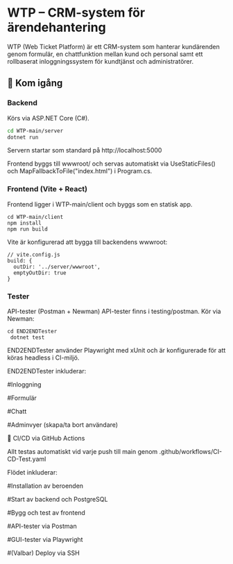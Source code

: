 # WTP – CRM-system för ärendehantering

WTP (Web Ticket Platform) är ett CRM-system som hanterar kundärenden genom formulär, 
en chattfunktion mellan kund och personal samt ett rollbaserat inloggningssystem 
för kundtjänst och administratörer.

## 🚀 Kom igång

### Backend

Körs via ASP.NET Core (C#).

```bash
cd WTP-main/server
dotnet run
```
Servern startar som standard på http://localhost:5000

Frontend byggs till wwwroot/ och servas automatiskt via 
UseStaticFiles() och MapFallbackToFile("index.html") i Program.cs.


### Frontend (Vite + React)

Frontend ligger i WTP-main/client och byggs som en statisk app.

```
cd WTP-main/client
npm install
npm run build
````

Vite är konfigurerad att bygga till backendens wwwroot:

````
// vite.config.js
build: {
  outDir: '../server/wwwroot',
  emptyOutDir: true
}
````

### Tester
API-tester (Postman + Newman)
API-tester finns i testing/postman.
Kör via Newman:

````
cd END2ENDTester
 dotnet test
````
END2ENDTester använder Playwright med xUnit och är 
konfigurerade för att köras headless i CI-miljö. 

END2ENDTester inkluderar:

  #Inloggning
  
  #Formulär
  
  #Chatt
  
  #Adminvyer (skapa/ta bort användare)


🤖 CI/CD via GitHub Actions

Allt testas automatiskt vid varje push till main genom 
.github/workflows/CI-CD-Test.yaml

Flödet inkluderar:

  #Installation av beroenden

  #Start av backend och PostgreSQL

  #Bygg och test av frontend

  #API-tester via Postman

  #GUI-tester via Playwright

  #(Valbar) Deploy via SSH
